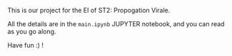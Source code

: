 This is our project for the EI of ST2: Propogation Virale.  

All the details are in the `main.ipynb` JUPYTER notebook, and you can read as you go along. 
  
Have fun :) !  
   

